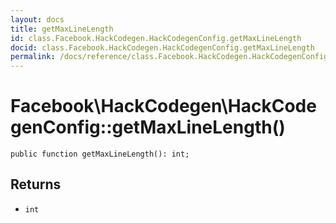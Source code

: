 ```yaml
---
layout: docs
title: getMaxLineLength
id: class.Facebook.HackCodegen.HackCodegenConfig.getMaxLineLength
docid: class.Facebook.HackCodegen.HackCodegenConfig.getMaxLineLength
permalink: /docs/reference/class.Facebook.HackCodegen.HackCodegenConfig.getMaxLineLength.md
---
```

# Facebook\\HackCodegen\\HackCodegenConfig::getMaxLineLength()




``` Hack
public function getMaxLineLength(): int;
```




## Returns




* ` int `